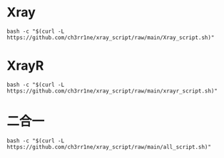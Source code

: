 # Xray
```
bash -c "$(curl -L https://github.com/ch3rr1ne/xray_script/raw/main/Xray_script.sh)"
```
# XrayR
```
bash -c "$(curl -L https://github.com/ch3rr1ne/xray_script/raw/main/xrayr_script.sh)"
```
# 二合一
```
bash -c "$(curl -L https://github.com/ch3rr1ne/xray_script/raw/main/all_script.sh)"
```
